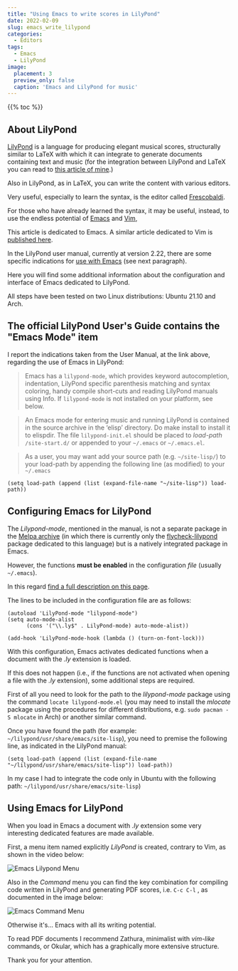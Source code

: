 ```yaml
---
title: "Using Emacs to write scores in LilyPond"
date: 2022-02-09
slug: emacs_write_lilypond
categories:
  - Editors
tags:
  - Emacs
  - LilyPond
image:
  placement: 3
  preview_only: false
  caption: 'Emacs and LilyPond for music'
---
```


{{% toc %}}

## About LilyPond

[LilyPond](http://lilypond.org/) is a language for producing elegant musical scores, structurally similar to LaTeX  with which it can integrate to generate documents containing text and music (for the integration between LilyPond and LaTeX you can read to [this article of mine](https://francopasut.netlify.app/post/lilypond-lyluatex/).)

Also in LilyPond, as in LaTeX, you can write the content with various editors.

Very useful, especially to learn the syntax, is the editor called [Frescobaldi](https://www.frescobaldi.org/).

For those who have already learned the syntax, it may be useful, instead,  to use the endless potential of [Emacs](https://www.gnu.org/software/emacs/) and [Vim](https://www.vim.org/),

This article is dedicated to Emacs. A similar article dedicated to Vim is [published here](https://francopasut.netlify.app/post/vim_write_lilypond/).

In the LilyPond user manual, currently at version 2.22, there are some specific indications for [use with Emacs](https://lilypond.org/doc/v2.22/Documentation/usage/text-editor-support.html) (see next paragraph).

Here you will find some additional information about the configuration and interface of Emacs dedicated to LilyPond.

All steps have been tested on two Linux distributions: Ubuntu 21.10 and Arch.

## The official LilyPond User's Guide contains the "Emacs Mode" item

I report the indications taken from the User Manual, at the link above, regarding the use of Emacs in LilyPond:

> Emacs has a `lilypond-mode`, which provides keyword autocompletion, indentation, LilyPond specific parenthesis matching and syntax coloring, handy compile short-cuts and reading LilyPond manuals using Info. If `lilypond-mode` is not installed on your platform, see below.

> An Emacs mode for entering music and running LilyPond is contained in the source archive in the ‘elisp’ directory. Do make install to install it to elispdir. The file `lilypond-init.el` should be placed to *load-path* `/site-start.d/` or appended to your `~/.emacs` or  `~/.emacs.el`.

> As a user, you may want add your source path (e.g. `~/site-lisp/`) to your load-path by appending the following line (as modified) to your `~/.emacs` 

```
(setq load-path (append (list (expand-file-name "~/site-lisp")) load-path)) 
```

## Configuring Emacs for LilyPond

The *Lilypond-mode*, mentioned in the manual, is not a separate package in the [Melpa archive](https://melpa.org/#/) (in which there is currently only the [flycheck-lilypond](https://melpa.org/#/flycheck-lilypond) package dedicated to this language) but is a natively integrated package in Emacs.

However, the functions **must be enabled** in the configuration *file* (usually `~/.emacs`).

In this regard [find a full description on this page](http://www.geoffhorton.com/lilymacs.html).

The lines to be included in the configuration file are as follows:


```
(autoload 'LilyPond-mode "lilypond-mode")
(setq auto-mode-alist
      (cons '("\\.ly$" . LilyPond-mode) auto-mode-alist))

(add-hook 'LilyPond-mode-hook (lambda () (turn-on-font-lock)))
```

With this configuration,  Emacs activates dedicated functions when a document with the *.ly* extension is loaded.

If this does not happen (i.e., if the functions are not activated when opening a file with the *.ly* extension), some additional steps are required.

First of all you need to look for the path to the *lilypond-mode* package using the command `locate lilypond-mode.el` (you may need to install the *mlocate* package using the procedures for different distributions, e.g. `sudo pacman -S mlocate` in Arch) or another similar command.

Once you have found the path (for example: `~/lilypond/usr/share/emacs/site-lisp`), you need to premise the following line, as indicated in the LilyPond manual:

```
(setq load-path (append (list (expand-file-name "~/lilypond/usr/share/emacs/site-lisp")) load-path))
```
In my case I had to integrate the code only in Ubuntu with the following path: `~/lilypond/usr/share/emacs/site-lisp`)


## Using Emacs for LilyPond ##

When you load in Emacs a document with *.ly* extension some very interesting dedicated features are made available.

First, a menu item named explicitly *LilyPond* is created, contrary to Vim, as shown in the video below:

![Emacs Lilypond Menu](video_menu_lilypond.gif)

Also in the *Command* menu you can find the key combination for compiling code written in LilyPond and generating PDF scores, i.e. `C-c C-l` , as documented in the image below:

![Emacs Command Menu](menu_command.png)

Otherwise it's... Emacs with all its writing potential.

To read PDF documents I recommend Zathura, minimalist with *vim-like* commands, or Okular, which has a graphically more extensive structure.

Thank you for your attention.

